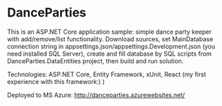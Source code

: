 # DanceParties

This is an ASP.NET Core application sample: simple dance party keeper with add/remove/list functionality. Download sources, set MainDatabase connection string in appsettings.json/appsettings.Development.json (you need installed SQL Server), create and fill database by SQL scripts from DanceParties.DataEntities project, then build and run solution.

Technologies: ASP.NET Core, Entity Framework, xUnit, React (my first experience with this framework:) )

Deployed to MS Azure: http://danceparties.azurewebsites.net/

